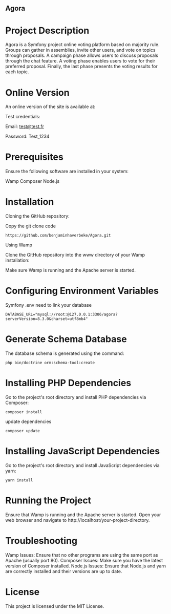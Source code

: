 ## Agora

# Project Description

Agora is a Symfony project online voting platform based on majority rule. Groups can gather in assemblies, invite other users, and vote on topics through proposals. A campaign phase allows users to discuss proposals through the chat feature. A voting phase enables users to vote for their preferred proposal. Finally, the last phase presents the voting results for each topic.

# Online Version

An online version of the site is available at: 

Test credentials:

Email: test@test.fr

Password: Test_1234

# Prerequisites

Ensure the following software are installed in your system:

Wamp
Composer
Node.js

# Installation

Cloning the GitHub repository:

Copy the git clone code

```
https://github.com/benjaminhaverbeke/Agora.git
```

Using Wamp

Clone the GitHub repository into the www directory of your Wamp installation:

Make sure Wamp is running and the Apache server is started.

# Configuring Environment Variables

Symfony .env need to link your database 

```
DATABASE_URL="mysql://root:@127.0.0.1:3306/agora?serverVersion=8.3.0&charset=utf8mb4"
```

# Generate Schema Database

The database schema is generated using the command:

```
php bin/doctrine orm:schema-tool:create
```

# Installing PHP Dependencies

Go to the project's root directory and install PHP dependencies via Composer:
```
composer install
```
update dependencies
```
composer update
```
# Installing JavaScript Dependencies

Go to the project's root directory and install JavaScript dependencies via yarn:

```
yarn install
```

# Running the Project

Ensure that Wamp is running and the Apache server is started. Open your web browser and navigate to
http://localhost/your-project-directory.

# Troubleshooting
Wamp Issues: Ensure that no other programs are using the same port as Apache (usually port 80). Composer Issues: Make sure you have the latest version of Composer installed. Node.js Issues: Ensure that Node.js and yarn are correctly installed and their versions are up to date.

# License
This project is licensed under the MIT License.





